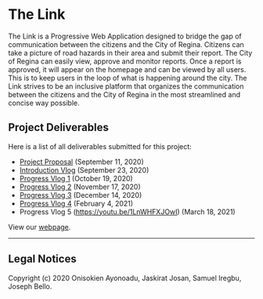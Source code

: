 # The Link

The Link is a Progressive Web Application designed to bridge the gap of communication between the citizens and the City of Regina. Citizens can take a picture of road hazards in their area and submit their report. The City of Regina can easily view, approve and monitor reports. Once a report is approved, it will appear on the homepage and can be viewed by all users. This is to keep users in the loop of what is happening around the city. The Link strives to be an inclusive platform that organizes the communication between the citizens and the City of Regina in the most streamlined and concise way possible.

## Project Deliverables 

Here is a list of all deliverables submitted for this project: 

- [Project Proposal](https://github.com/ayonoaduo/BEEJ-Project/blob/master/Documentation/Project%20Proposal.pdf) (September 11, 2020)
- [Introduction Vlog](https://youtu.be/lgsUW2jSQr4) (September 23, 2020)
- [Progress Vlog 1](https://youtu.be/8i6qQlXmvgs) (October 19, 2020)
- [Progress Vlog 2](https://youtu.be/GmlRc-tzr2Y) (November 17, 2020)
- [Progress Vlog 3](https://youtu.be/GehwIDdgUJ4) (December 14, 2020)
- [Progress Vlog 4](https://youtu.be/KMpbOyX_cFc) (February 4, 2021)
- Progress Vlog 5 (https://youtu.be/1LnWHFXJOwI) (March 18, 2021)


View our [webpage](https://ayonoaduo.github.io/BEEJ-Project/).

***

## Legal Notices

Copyright (c) 2020 Onisokien Ayonoadu, Jaskirat Josan, Samuel Iregbu, Joseph Bello.
